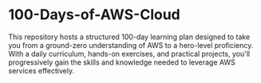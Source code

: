# 100-Days-of-AWS-Cloud
This repository hosts a structured 100-day learning plan designed to take you from a ground-zero understanding of AWS to a hero-level proficiency. With a daily curriculum, hands-on exercises, and practical projects, you'll progressively gain the skills and knowledge needed to leverage AWS services effectively.
